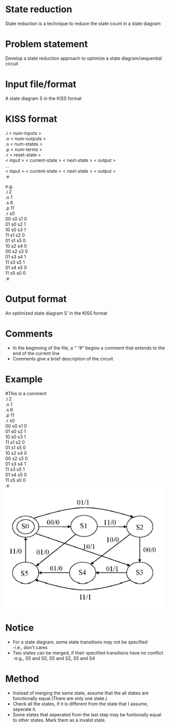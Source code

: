 # State reduction
State reduction is a technique to reduce the state count in a state diagram

# Problem statement
Develop a state reduction approach to optimize a state diagram/sequential circuit

# Input file/format 
A state diagram S in the KISS format

# KISS format
.i < num-inputs >  
.o < num-outputs >  
.s < num-states >  
.p < num-terms >  
.r < reset-state >  
< input > < current-state > < next-state > < output >    
...  
< input > < current-state > < next-state > < output >  
.e

e.g.  
.i 2  
.o 1  
.s 6  
.p 11  
.r s0  
00 s0 s1 0  
01 s0 s2 1  
10 s0 s3 1  
11 s1 s2 0  
01 s1 s5 0  
10 s2 s4 0  
00 s2 s3 0  
01 s3 s4 1  
11 s3 s5 1  
01 s4 s5 0  
11 s5 s0 0  
.e  

# Output format
An optimized state diagram S’ in the KISS format

# Comments
* In the beginning of the file, a “ “#” begins a comment that extends to the end of the current line 
* Comments give a brief description of the circuit  

# Example
#This is a comment  
.i 2  
.o 1  
.s 6  
.p 11  
.r s0  
00 s0 s1 0  
01 s0 s2 1  
10 s0 s3 1  
11 s1 s2 0  
01 s1 s5 0  
10 s2 s4 0  
00 s2 s3 0  
01 s3 s4 1  
11 s3 s5 1  
01 s4 s5 0  
11 s5 s0 0  
.e  
![image](https://github.com/eric900324/State-Reduction-for-Sequential-Circuits/blob/main/Example.jpg)

# Notice
* For a state diagram, some state transitions may not be specified  
-i.e., don't cares
* Two states can be merged, if their specified transitions have no conflict  
-e.g., S5 and S0, S5 and S2, S5 and S4

# Method
* Instead of merging the same state, assume that the all states are functionally equal.(There are only one state.)
* Check all the states, if it is different from the state that I assume, seperate it.
* Some states that seperated from the last step may be funtionally equal to other states. Mark them as a invalid state.
